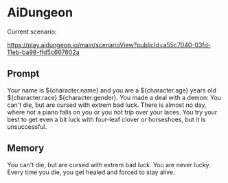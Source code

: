 # AiDungeon

Current scenario:

https://play.aidungeon.io/main/scenarioView?publicId=a55c7040-03fd-11eb-ba98-ffd5c667602a
 
## Prompt
Your name is ${character.name} and you are a ${character.age} years old ${character.race} ${character.gender}.
You made a deal with a demon: You can't die, but are cursed with extrem bad luck. There is almost no day, where not a piano falls on you or you not trip over your laces.
You try your best to get even a bit luck with four-leaf clover or horseshoes, but it is unsuccessful.

## Memory
You can't die, but are cursed with extrem bad luck. You are never lucky.
Every time you die, you get healed and forced to stay alive.